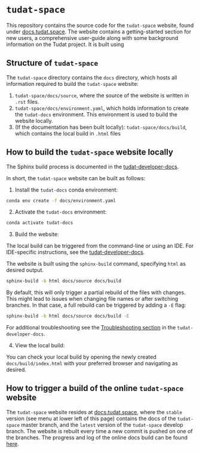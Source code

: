 # ``tudat-space``

This repository contains the source code for the `tudat-space` website, found under [docs.tudat.space](https://docs.tudat.space/). The website contains a getting-started section for new users, a comprehensive user-guide along with some background information on the Tudat project. It is built using 

## Structure of `tudat-space`

The `tudat-space` directory contains the `docs` directory, which hosts all information required to build the `tudat-space` website:
1. `tudat-space/docs/source`, where the source of the website is written in `.rst` files.
2. `tudat-space/docs/environment.yaml`, which holds information to create the `tudat-docs` environment. This environment is used to build the website locally.
3. (If the documentation has been built locally): `tudat-space/docs/build`, which contains the local build in `.html` files 
   

## How to build the `tudat-space` website locally 

The Sphinx build process is documented in the [tudat-developer-docs](https://tudat-developer.readthedocs.io/en/latest/primer/docs/sphinx.html).

In short, the `tudat-space` website can be built as follows:

1. Install the `tudat-docs` conda environment:

```bash
conda env create -f docs/environment.yaml
```

2. Activate the `tudat-docs` environment:

```bash
conda activate tudat-docs
```

3. Build the website:

The local build can be triggered from the command-line or using an IDE. For IDE-specific instructions, see the [tudat-developer-docs](https://tudat-developer.readthedocs.io/en/latest/primer/docs/sphinx.html#compiling-documentation-in-pycharm).

The website is built using the `sphinx-build` command, specifying `html` as desired output.

```bash
sphinx-build -b html docs/source docs/build
```

By default, this will only trigger a partial rebuild of the files with changes.
This might lead to issues when changing file names or after switching branches.
In that case, a full rebuild can be triggered by adding a `-E` flag:

```bash
sphinx-build -b html docs/source docs/build -E
```

For additional troubleshooting see the [Troubleshooting section](https://tudat-developer.readthedocs.io/en/latest/primer/docs/sphinx.html#troubleshooting) in the `tudat-developer-docs`.

4. View the local build:

You can check your local build by opening the newly created `docs/build/index.html` with your preferred browser and navigating as desired.

## How to trigger a build of the online `tudat-space` website

The `tudat-space` website resides at [docs.tudat.space](https://docs.tudat.space/), where the ``stable`` version (see menu at lower left of this page) contains the docs of the `tudat-space` master branch, and the ``latest`` version of the `tudat-space` develop branch.
The website is rebuilt every time a new commit is pushed on one of the branches.
The progress and log of the online docs build can be found [here](https://readthedocs.org/projects/tudat-space/).